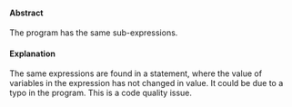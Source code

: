 #### Abstract
The program has the same sub-expressions. 

#### Explanation
The same expressions are found in a statement, where the value of variables in the expression has not changed in value. It could be due to a typo in the program. This is a code quality issue.
